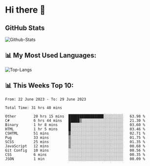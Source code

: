 # Hi there 👋

## GitHub Stats
![Github-Stats](https://github-readme-stats-sigma-five.vercel.app/api?username=ltorson&show_icons=true&theme=radical&count_private=true)

## 📊 My Most Used Languages:
![Top-Langs](https://github-readme-stats-sigma-five.vercel.app/api/top-langs/?username=LTorson&layout=compact&langs_count=10)

## 📊 This Weeks Top 10:
<!--START_SECTION:waka-->

```text
From: 22 June 2023 - To: 29 June 2023

Total Time: 31 hrs 40 mins

Other        20 hrs 15 mins  ████████████████░░░░░░░░░   63.98 %
C#           6 hrs 44 mins   █████▒░░░░░░░░░░░░░░░░░░░   21.30 %
Binary       1 hr 8 mins     █░░░░░░░░░░░░░░░░░░░░░░░░   03.60 %
HTML         1 hr 5 mins     █░░░░░░░░░░░░░░░░░░░░░░░░   03.46 %
CSHTML       51 mins         ▓░░░░░░░░░░░░░░░░░░░░░░░░   02.71 %
Pug          33 mins         ▒░░░░░░░░░░░░░░░░░░░░░░░░   01.75 %
SCSS         25 mins         ▒░░░░░░░░░░░░░░░░░░░░░░░░   01.35 %
JavaScript   12 mins         ▒░░░░░░░░░░░░░░░░░░░░░░░░   00.68 %
Git Config   10 mins         ░░░░░░░░░░░░░░░░░░░░░░░░░   00.56 %
CSS          6 mins          ░░░░░░░░░░░░░░░░░░░░░░░░░   00.35 %
JSON         1 min           ░░░░░░░░░░░░░░░░░░░░░░░░░   00.09 %
```

<!--END_SECTION:waka-->
